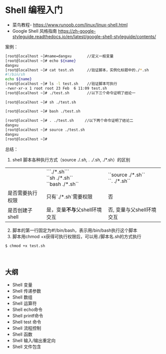 # Shell 编程入门

- 菜鸟教程- https://www.runoob.com/linux/linux-shell.html
- Google Shell 风格指南 https://zh-google-styleguide.readthedocs.io/en/latest/google-shell-styleguide/contents/

案例：

```bash
[root@localhost ~]#name=dangxu       //定义一般变量  
[root@localhost ~]# echo ${name}  
dangxu  
[root@localhost ~]# cat test.sh      //验证脚本，实例化标题中的./*.sh  
#!/bin/sh  
echo ${name}  
[root@localhost ~]# ls -l test.sh    //验证脚本可执行  
-rwxr-xr-x 1 root root 23 Feb  6 11:09 test.sh  
[root@localhost ~]# ./test.sh        //以下三个命令证明了结论一  
  
[root@localhost ~]# sh ./test.sh  
  
[root@localhost ~]# bash ./test.sh  
  
[root@localhost ~]# . ./test.sh     //以下两个命令证明了结论二  
dangxu  
[root@localhost ~]# source ./test.sh  
dangxu  
[root@localhost ~]#  
```

总结：

1. shell 脚本各种执行方式（source ./*.sh, . ./*.sh, ./*.sh）的区别
  <table>
   <tbody>
     <tr>
      <td>
      </td>
       <td>
         ```./*.sh```
        <br>``sh ./*.sh``
        <br>``bash ./*.sh``
      </td>
      <td>
        ``source ./*.sh``
        <br>``. ./*.sh``
      </td>
     </tr>
     <tr>
      <td>
        是否需要执行权限
      </td>
      <td>
         只有`./*.sh`需要权限
      </td>
      <td>
        否
      </td>
    </tr>
    <tr>
      <td>
        是否创建子shell
      </td>
      <td>
         是，变量<b>不与</b>父shell环境交互
      </td>
      <td>
        否, 变量与父shell环境交互
      </td>
    </tr>
   </tbody>  
  </table>

2. 脚本的第一行固定为#!/bin/bash，表示用/bin/bash执行这个脚本
3. 脚本用chmod +x获得可执行权限后，可以用./脚本名.sh的方式执行

```bash
$ chmod +x test.sh
```


<br>

## 大纲

- Shell 变量
- Shell 传递参数
- Shell 数组
- Shell 运算符
- Shell echo命令
- Shell printf命令
- Shell test 命令
- Shell 流程控制
- Shell 函数
- Shell 输入/输出重定向
- Shell 文件包含

